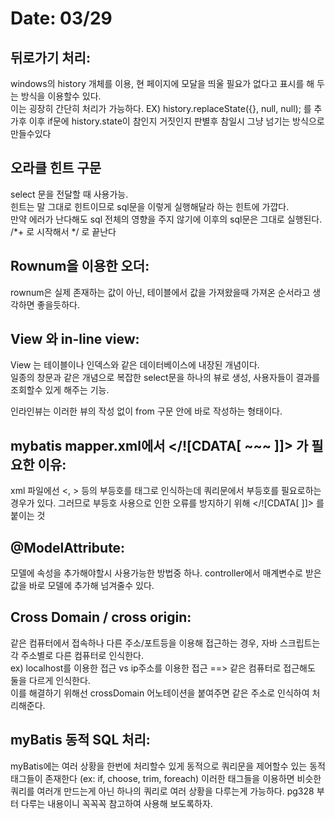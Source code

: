 # Date: 03/29

## 뒤로가기 처리:
windows의 history 개체를 이용, 현 페이지에 모달을 띄울 필요가 없다고 표시를 해 두는 방식을 이용할수 있다.  
이는 굉장히 간단히 처리가 가능하다. EX) history.replaceState({}, null, null); 를 추가후 이후 if문에 history.state이 참인지 거짓인지 판별후 참일시 그냥 넘기는 방식으로 만들수있다   

## 오라클 힌트 구문
select 문을 전달할 때 사용가능.  
힌트는 말 그대로 힌트이므로 sql문을 이렇게 실행해달라 하는 힌트에 가깝다.  
만약 에러가 난다해도 sql 전체의 영향을 주지 않기에 이후의 sql문은 그대로 실행된다.  
/*+ 로 시작해서  */ 로 끝난다  

## Rownum을 이용한 오더:
rownum은 실제 존재하는 값이 아닌, 테이블에서 값을 가져왔을때 가져온 순서라고 생각하면 좋을듯하다. 

## View 와 in-line view:
View 는 테이블이나 인덱스와 같은 데이터베이스에 내장된 개념이다.  
일종의 창문과 같은 개념으로 복잡한 select문을 하나의 뷰로 생성, 사용자들이 결과를 조회할수 있게 해주는 기능.  

인라인뷰는 이러한 뷰의 작성 없이 from 구문 안에 바로 작성하는 형태이다.  

## mybatis mapper.xml에서 </![CDATA[ ~~~ ]]> 가 필요한 이유:
xml 파일에선 <, > 등의 부등호를 태그로 인식하는데 쿼리문에서 부등호를 필요로하는 경우가 있다. 그러므로 부등호 사용으로 인한 오류를 방지하기 위해 </![CDATA[ ]]> 를 붙이는 것

## @ModelAttribute:
모델에 속성을 추가해야할시 사용가능한 방법중 하나. controller에서 매계변수로 받은 값을 바로 모델에 추가해 넘겨줄수 있다.  

## Cross Domain / cross origin:  
같은 컴퓨터에서 접속하나 다른 주소/포트등을 이용해 접근하는 경우, 자바 스크립트는 각 주소별로 다른 컴퓨터로 인식한다.  
ex) localhost를 이용한 접근 vs ip주소를 이용한 접근 ==> 같은 컴퓨터로 접근해도 둘을 다르게 인식한다.  
이를 해결하기 위해선 crossDomain 어노테이션을 붙여주면 같은 주소로 인식하여 처리해준다.  

## myBatis 동적 SQL 처리:
myBatis에는 여러 상황을 한번에 처리할수 있게 동적으로 쿼리문을 제어할수 있는 동적 태그들이 존재한다 (ex: if, choose, trim, foreach) 이러한 태그들을 이용하면 비슷한 쿼리를 여러개 만드는게 아닌 하나의 쿼리로 여러 상황을 다루는게 가능하다. pg328 부터 다루는 내용이니 꼭꼭꼭 참고하여 사용해 보도록하자.  


